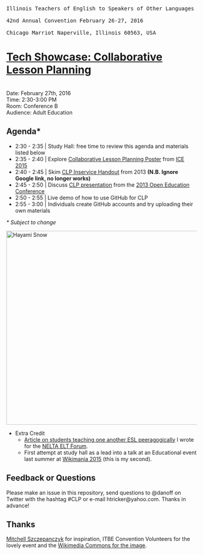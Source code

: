 <pre>
Illinois Teachers of English to Speakers of Other Languages - Bilingual Education
<br>42nd Annual Convention February 26-27, 2016
<br>Chicago Marriot Naperville, Illinois 60563, USA
</pre>

<h1><a href="http://www.itbe.org/docs/Final_at_a_glance_2016.pdf">Tech Showcase: Collaborative Lesson Planning</a></h1>
<br>Date: February 27th, 2016
<br>Time: 2:30-3:00 PM
<br>Room: Conference B
<br>Audience: Adult Education

<h2>Agenda*</h2>
<ul>
<li>2:30 - 2:35 | Study Hall: free time to review this agenda and materials listed below</li>
<li>2:35 - 2:40 | Explore <a href="http://i.imgur.com/5sGXP7x.jpg">Collaborative Lesson Planning Poster</a> from <a href="http://www.chicagoice.org/posters-2015/">ICE 2015</a>
<li>2:40 - 2:45 | Skim <a href="http://www.danoff.org/leftinfront/wp-content/uploads/downloads/2013/11/2013-05-22-collaborative-lesson-planning-coc-inservice-handout.pdf">CLP Inservice Handout</a> from 2013 <b>(N.B. Ignore Google link, no longer works)</b></li> 
<li>2:45 - 2:50 | Discuss <a href="http://www.danoff.org/leftinfront/wp-content/uploads/downloads/2013/11/2013-open-education-conference-collaborative-lesson-planning-talk.pdf">CLP presentation</a> from the <a href="https://www.youtube.com/watch?v=P_h_O9xXVdY">2013 Open Education Conference</a>
<li>2:50 - 2:55 | Live demo of how to use GitHub for CLP</li>
<li>2:55 - 3:00 | Individuals create GitHub accounts and try uploading their own materials</li>
</ul>
<p><i>* Subject to change</i></p>
<a title="By English: Hayami Gyoshū (1894-1935) 日本語: 速水御舟（1894年- 1935年） [Public domain], via Wikimedia Commons" href="https://commons.wikimedia.org/wiki/File%3AHayami_Snow.jpg"><img width="512" alt="Hayami Snow" src="https://upload.wikimedia.org/wikipedia/commons/thumb/b/bd/Hayami_Snow.jpg/512px-Hayami_Snow.jpg"/></a>
<ul>
<li>Extra Credit
<ul><li><a href="https://neltaeltforum.wordpress.com/2014/09/02/335/#more-335">Article on students teaching one another ESL peeragogically</a> I wrote for the <a href="https://neltaeltforum.wordpress.com/">NELTA ELT Forum</a>.</li>
<li>First attempt at study hall as a lead into a talk at an Educational event last summer at <a href="https://wikimania2015.wikimedia.org/w/index.php?title=Submissions/Wikipedia_Values_and_Peeragogical_Methods_in_Knowledge_Production&oldid=51862">Wikimania 2015</a> (this is my second).</li></ul>
</ul>

<h2>Feedback or Questions</h2>
<p>Please make an issue in this repository, send questions to @danoff on Twitter with the hashtag #CLP or e-mail htricker@yahoo.com. Thanks in advance!</p>

<h2>Thanks</h2>
<p><a href="http://www.szcz.org/">Mitchell Szczepanczyk</a> for inspiration, ITBE Convention Volunteers for the lovely event and the <a href="https://commons.wikimedia.org/w/index.php?title=File:Hayami_Snow.jpg&oldid=164797049">Wikimedia Commons for the image</a>.</p>
